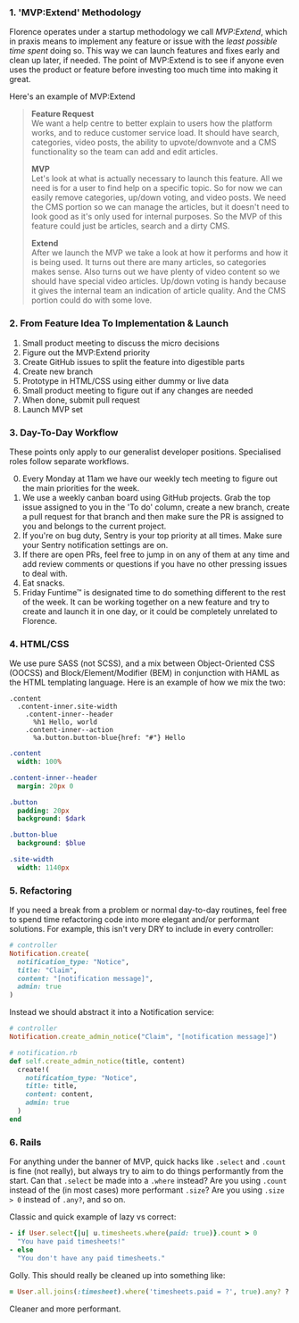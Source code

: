 ### 1. 'MVP:Extend' Methodology

Florence operates under a startup methodology we call *MVP:Extend*, which in praxis means to implement any feature or issue with the *least possible time spent* doing so. This way we can launch features and fixes early and clean up later, if needed. The point of MVP:Extend is to see if anyone even uses the product or feature before investing too much time into making it great.

Here's an example of MVP:Extend

> **Feature Request**  
> We want a help centre to better explain to users how the platform works, and to reduce customer service load. It should have search, categories, video posts, the ability to upvote/downvote and a CMS functionality so the team can add and edit articles.
>   
> **MVP**  
> Let's look at what is actually necessary to launch this feature. All we need is for a user to find help on a specific topic. So for now we can easily remove categories, up/down voting, and video posts. We need the CMS portion so we can manage the articles, but it doesn't need to look good as it's only used for internal purposes. So the MVP of this feature could just be articles, search and a dirty CMS.
>   
> **Extend**  
> After we launch the MVP we take a look at how it performs and how it is being used. It turns out there are many articles, so categories makes sense. Also turns out we have plenty of video content so we should have special video articles. Up/down voting is handy because it gives the internal team an indication of article quality. And the CMS portion could do with some love.

### 2. From Feature Idea To Implementation & Launch

1. Small product meeting to discuss the micro decisions
2. Figure out the MVP:Extend priority
3. Create GitHub issues to split the feature into digestible parts
4. Create new branch
5. Prototype in HTML/CSS using either dummy or live data
6. Small product meeting to figure out if any changes are needed
7. When done, submit pull request
8. Launch MVP set

### 3. Day-To-Day Workflow
These points only apply to our generalist developer positions. Specialised roles follow separate workflows.

0. Every Monday at 11am we have our weekly tech meeting to figure out the main priorities for the week.
1. We use a weekly canban board using GitHub projects. Grab the top issue assigned to you in the 'To do' column, create a new branch, create a pull request for that branch and then make sure the PR is assigned to you and belongs to the current project.
2. If you're on bug duty, Sentry is your top priority at all times. Make sure your Sentry notification settings are on.
3. If there are open PRs, feel free to jump in on any of them at any time and add review comments or questions if you have no other pressing issues to deal with.
4. Eat snacks.
5. Friday Funtime™ is designated time to do something different to the rest of the week. It can be working together on a new feature and try to create and launch it in one day, or it could be completely unrelated to Florence.

### 4. HTML/CSS

We use pure SASS (not SCSS), and a mix between Object-Oriented CSS (OOCSS) and Block/Element/Modifier (BEM) in conjunction with HAML as the HTML templating language. Here is an example of how we mix the two:

```haml
.content
  .content-inner.site-width
    .content-inner--header
      %h1 Hello, world
    .content-inner--action
      %a.button.button-blue{href: "#"} Hello
```
```sass
.content
  width: 100%

.content-inner--header
  margin: 20px 0

.button
  padding: 20px
  background: $dark

.button-blue
  background: $blue

.site-width
  width: 1140px
```

### 5. Refactoring

If you need a break from a problem or normal day-to-day routines, feel free to spend time refactoring code into more elegant and/or performant solutions. For example, this isn't very DRY to include in every controller:

```ruby
# controller
Notification.create(
  notification_type: "Notice",
  title: "Claim",
  content: "[notification message]",
  admin: true
)
```

Instead we should abstract it into a Notification service:

```ruby
# controller
Notification.create_admin_notice("Claim", "[notification message]")
```
```ruby
# notification.rb
def self.create_admin_notice(title, content)
  create!(
    notification_type: "Notice",
    title: title,
    content: content,
    admin: true
  )
end
```

### 6. Rails

For anything under the banner of MVP, quick hacks like `.select` and `.count` is fine (not really), but always try to aim to do things performantly from the start. Can that `.select` be made into a `.where` instead? Are you using `.count` instead of the (in most cases) more performant `.size`? Are you using `.size > 0` instead of `.any?`, and so on.

Classic and quick example of lazy vs correct:

```ruby
- if User.select{|u| u.timesheets.where(paid: true)}.count > 0
  "You have paid timesheets!"
- else
  "You don't have any paid timesheets."
```

Golly. This should really be cleaned up into something like:

```ruby
= User.all.joins(:timesheet).where('timesheets.paid = ?', true).any? ? "You have paid timesheets!" : "You don't have any paid timesheets."
```

Cleaner and more performant.

